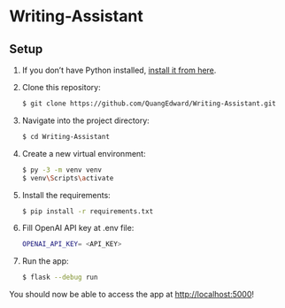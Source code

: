 # Writing-Assistant


## Setup

1. If you don’t have Python installed, [install it from here](https://www.python.org/downloads/).

2. Clone this repository:

   ```bash
   $ git clone https://github.com/QuangEdward/Writing-Assistant.git
   ``` 

3. Navigate into the project directory:

   ```bash
   $ cd Writing-Assistant
   ```

4. Create a new virtual environment:

   ```bash
   $ py -3 -m venv venv
   $ venv\Scripts\activate
   ```

5. Install the requirements:

   ```bash
   $ pip install -r requirements.txt
   ```
   
6. Fill OpenAI API key at .env file:

    ```bash
   OPENAI_API_KEY= <API_KEY>
   ```
 
7. Run the app:

   ```bash
   $ flask --debug run
   ```

You should now be able to access the app at [http://localhost:5000](http://localhost:5000)! 
